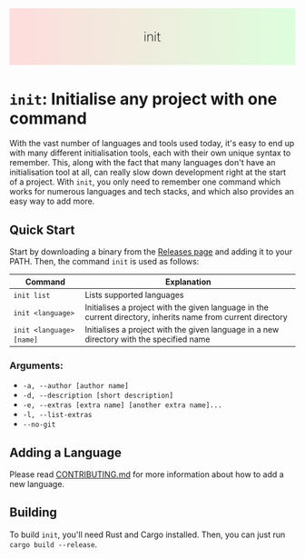 ![init Banner](images/banner.png)

# `init`: Initialise any project with one command

With the vast number of languages and tools used today, it's easy to end up with many different initialisation tools, each with their own unique syntax to remember. This, along with the fact that many languages don't have an initialisation tool at all, can really slow down development right at the start of a project. With `init`, you only need to remember one command which works for numerous languages and tech stacks, and which also provides an easy way to add more.

## Quick Start
Start by downloading a binary from the [Releases page](https://github.com/w-henderson/init) and adding it to your PATH. Then, the command `init` is used as follows:

| Command | Explanation |
| --- | --- |
| `init list` | Lists supported languages |
| `init <language>` | Initialises a project with the given language in the current directory, inherits name from current directory |
| `init <language> [name]` | Initialises a project with the given language in a new directory with the specified name |

### Arguments:
 - `-a, --author [author name]`
 - `-d, --description [short description]`
 - `-e, --extras [extra name] [another extra name]...`
 - `-l, --list-extras`
 - `--no-git`

## Adding a Language
Please read [CONTRIBUTING.md](CONTRIBUTING.md) for more information about how to add a new language.

## Building
To build `init`, you'll need Rust and Cargo installed. Then, you can just run `cargo build --release`.